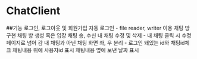 # ChatClient

##기능
로그인, 로그아웃 및 회원가입
자동 로그인 - file reader, writer 이용
채팅 방 구현
채팅 방 생성 혹은 입장
채팅 송, 수신
내 채팅 수정 및 삭제 - 내 채팅 클릭 시 수정 페이지로 넘어 감
내 채팅과 아닌 채팅 화면 좌, 우 분리 - 로그인 돼있는 id와 채팅id체크
채팅내용 위에 사용자id 표시
채팅내용 옆에 보낸 날짜 표시
